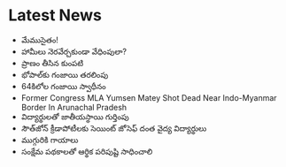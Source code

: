# Latest News
-  మేముసైతం!
-  హామీలు నెరవేర్చకుండా వేధింపులా?
-  ప్రాణం తీసిన కుంపటి
-  భోపాల్‌కు గంజాయి తరలింపు
-  64కిలోల గంజాయి స్వాధీనం
-  Former Congress MLA Yumsen Matey Shot Dead Near Indo-Myanmar Border In Arunachal Pradesh
-  విద్యార్థులతో జాతీయస్థాయి గుర్తింపు
-  సౌత్‌జోన్‌ క్రీడాపోటీలకు సెయింట్‌ జోసెఫ్‌ దంత వైద్య విద్యార్థులు
-  ముగ్గురికి గాయాలు
-  సంక్షేమ పథకాలతో ఆర్థిక పరిపుష్టి సాధించాలి

